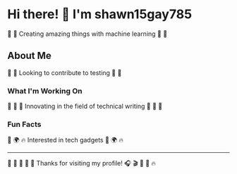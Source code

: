# Hi there! 👋 I'm shawn15gay785

🎹 🎾 Creating amazing things with machine learning 🎹 🎾

## About Me
🚵 🌈 Looking to contribute to testing 🚵 🌈

### What I'm Working On
🎯 🏒 🎣 Innovating in the field of technical writing 🎯 🏒 🎣

### Fun Facts
🚵 🌍 🔥 Interested in tech gadgets 🚵 🌍 🔥

---
🎨 🥊 🚀 🎵 🛶 Thanks for visiting my profile! 🎧 🎬 🌟 🏏 🔥
